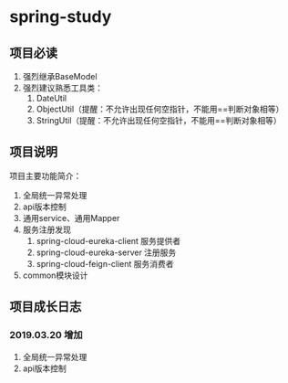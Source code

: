 # spring-study

## 项目必读
1. 强烈继承BaseModel  
2. 强烈建议熟悉工具类：
   1. DateUtil
   2. ObjectUtil（提醒：不允许出现任何空指针，不能用==判断对象相等）
   3. StringUtil（提醒：不允许出现任何空指针，不能用==判断对象相等）

## 项目说明
项目主要功能简介：
1. 全局统一异常处理
2. api版本控制
3. 通用service、通用Mapper
4. 服务注册发现
   1. spring-cloud-eureka-client 服务提供者
   2. spring-cloud-eureka-server 注册服务
   3. spring-cloud-feign-client 服务消费者
5. common模块设计

## 项目成长日志

### 2019.03.20 增加
1. 全局统一异常处理
2. api版本控制
